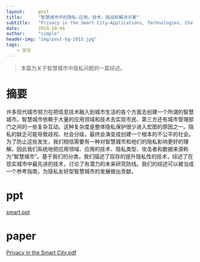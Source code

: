 ```yaml
---
layout:     post
title:      "智慧城市中的隐私—应用，技术，挑战和解决方案"
subtitle:   "Privacy in the Smart City—Applications, Technologies, Challenges, and Solutions"
date:       2019-10-04
author:     "simple"
header-img: "img/post-bg-2015.jpg"
tags:
    - 安全
---
```


>本篇为关于智慧城市中隐私问题的一篇综述。



# 摘要
许多现代城市努力在把信息技术融入到城市生活的各个方面去创建一个所谓的智慧城市。智慧城市依赖于大量的应用领域和技术去实现市民、第三方还有城市管理部门之间的一些复杂互动。这种复杂度是整体隐私保护很少进入宏图的原因之一。隐私的缺乏可能导致歧视、社会分级，最终会演变成创建一个根本的不公平的社会。为了防止这些发生，我们相信需要有一种对智慧城市和他们的隐私影响更好的理解。因此我们系统地把应用领域、应用的技术、隐私类型、攻击者和数据来源称为“智慧城市”。基于我们的分类，我们描述了现存的提升隐私性的技术，综述了在现实城市中最先进的技术，讨论了有潜力的未来研究防线。我们的综述可以被当成一个参考指南，为隐私友好型智慧城市的发展做出贡献。


# ppt

<a href="/ppt/smart city ppt.pdf" target="_blank">smart.ppt</a>




# paper

<a href="/papers/Privacy in the Smart City - Appli.pdf" target="_blank">Privacy in the Smart City.pdf</a>
